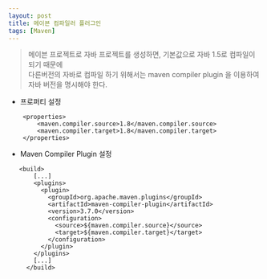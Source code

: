 ```yaml
---
layout: post
title: 메이븐 컴파일러 플러그인
tags: [Maven]
---
```


>메이븐 프로젝트로 자바 프로젝트를 생성하면, 기본값으로 자바 1.5로 컴파일이 되기 때문에   
다른버전의 자바로 컴파일 하기 위해서는 maven compiler plugin 을 이용하여
자바 버전을 명시해야 한다.

- 프로퍼티 설정      
```
    <properties>
        <maven.compiler.source>1.8</maven.compiler.source>
        <maven.compiler.target>1.8</maven.compiler.target>
    </properties>
```

- Maven Compiler Plugin 설정
      
```      
   <build>
       [...]
       <plugins>
         <plugin>
           <groupId>org.apache.maven.plugins</groupId>
           <artifactId>maven-compiler-plugin</artifactId>
           <version>3.7.0</version>
           <configuration>
             <source>${maven.compiler.source}</source>
             <target>${maven.compiler.target}</target>
           </configuration>
         </plugin>
       </plugins>
       [...]
     </build>
```